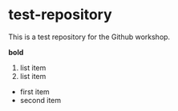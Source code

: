 # test-repository
This is a test repository for the Github workshop.

**bold**

1. list item
2. list item

* first item
* second item

